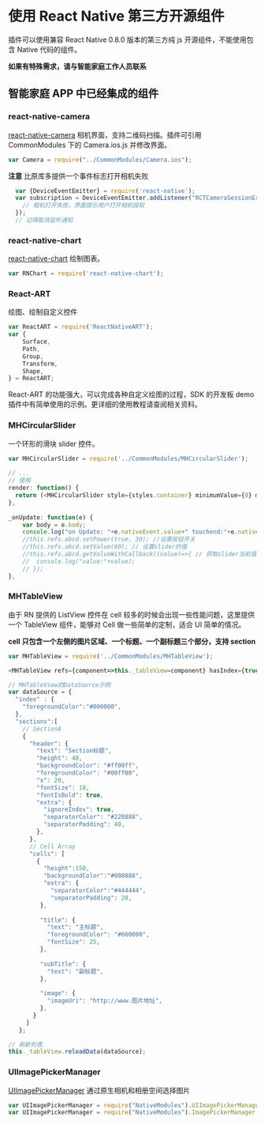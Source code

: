 # 使用 React Native 第三方开源组件

插件可以使用兼容 React Native 0.8.0 版本的第三方纯 js 开源组件，不能使用包含 Native 代码的组件。

**如果有特殊需求，请与智能家庭工作人员联系**

## 智能家庭 APP 中已经集成的组件

### react-native-camera
[react-native-camera](https://github.com/lwansbrough/react-native-camera) 相机界面，支持二维码扫描。插件可引用 CommonModules 下的 Camera.ios.js 并修改界面。

```js
var Camera = require("../CommonModules/Camera.ios");
```

**注意** 比原库多提供一个事件标志打开相机失败

```js
  var {DeviceEventEmitter} = require('react-native');
  var subscription = DeviceEventEmitter.addListener("RCTCameraSessionErrorEvent", (notification) => {
    // 相机打开失败，界面提示用户打开相机授权  
  });
  // 记得取消监听通知
```


### react-native-chart
[react-native-chart](https://github.com/onefold/react-native-chart) 绘制图表。

```js
var RNChart = require('react-native-chart');
```
	
### React-ART 
绘图、绘制自定义控件

```js
var ReactART = require('ReactNativeART');
var {
	Surface,
	Path,
	Group,
	Transform,
	Shape,
} = ReactART;
```

React-ART 的功能强大，可以完成各种自定义绘图的过程，SDK 的开发板 demo 插件中有简单使用的示例。更详细的使用教程请查阅相关资料。
	
### MHCircularSlider
一个环形的滑块 slider 控件。

```js
var MHCircularSlider = require('../CommonModules/MHCircularSlider');
	
// ...
// 使用
render: function() {
  return (<MHCircularSlider style={styles.container} minimumValue={0} maximumValue={100} value={50} onUpdate={this._onUpdate.bind(this)} ref="sliderA" />);
},
	
_onUpdate: function(e) {
	var body = e.body;
	console.log("on Update: "+e.nativeEvent.value+" touchend:"+e.nativeEvent.touchEnded);
	//this.refs.abcd.setPower(true, 30); //设置按钮开关
	//this.refs.abcd.setValue(60); // 设置slider的值
	//this.refs.abcd.getValueWithCallback((value)=>{ // 获取slider当前值
	//  console.log("value:"+value);
	// });
},
```
 
### MHTableView 
由于 RN 提供的 ListView 控件在 cell 较多的时候会出现一些性能问题，这里提供一个 TableView 组件，能够对 Cell 做一些简单的定制，适合 UI 简单的情况。
	
**cell 只包含一个左侧的图片区域、一个标题、一个副标题三个部分，支持 section**
	
```js
var MHTableView = require('../CommonModules/MHTableView');
```

```js
<MHTableView refs={component=>this._tableView=component} hasIndex={true} onGetMore={this._onGetMore.bind(this)} onSelectRow={this._onSelectRow.bind(this)} />
```

```js
// MHTableView的DataSource示例
var dataSource = {
  "index" : {
    "foregroundColor":"#000000",
  },
  "sections":[
    // SectionA
    {
      "header": {
        "text": "Section标题",
        "height": 40,
        "backgroundColor": "#ff00ff",
        "foregroundColor": "#00ff00",
        "x": 20,
        "fontSize": 18,
        "fontIsBold": true,
        "extra": {
          "ignoreIndex": true,
          "separatorColor": "#228888",
          "separatorPadding": 40,
        },
      },
      // Cell Array
      "cells": [
        {
          "height":150,
          "backgroundColor":"#008888",
          "extra": {
            "separatorColor":"#444444",
            "separatorPadding": 20,
         },
 
         "title": {
           "text": "主标题",
           "foregroundColor": "#660000",
           "fontSize": 25,
         },
 
         "subTitle": {
           "text": "副标题",
         },
      
         "image": {
           "imageUri": "http://www.图片地址",
         },
       }
     ]
   };
```

```js
// 刷新列表
this._tableView.reloadData(dataSource);
```

### UIImagePickerManager
[UIImagePickerManager](https://github.com/marcshilling/react-native-image-picker) 通过原生相机和相册空间选择图片

```js
var UIImagePickerManager = require("NativeModules").UIImagePickerManager; // 旧版
var UIImagePickerManager = require("NativeModules").ImagePickerManager; // 新版
```


